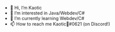 - 👋 Hi, I’m Kaotic 
- 👀 I’m interested in Java/Webdev/C#
- 🌱 I’m currently learning Webdev/C#
- 📫 How to reach me Kaotic🤠#0621 (on Discord!)
